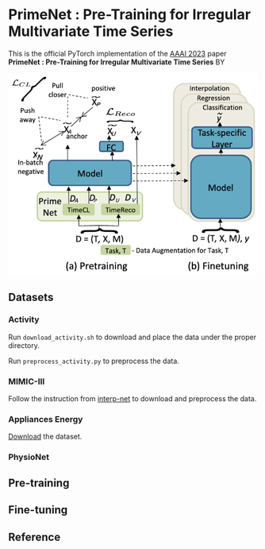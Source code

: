 # PrimeNet : Pre-Training for Irregular Multivariate Time Series
This is the official PyTorch implementation of the [AAAI 2023](https://aaai.org/Conferences/AAAI-23/) paper **PrimeNet : Pre-Training for Irregular Multivariate Time Series** BY 

![alt text](https://github.com/ranakroychowdhury/PrimeNet/blob/main/setup.png)



## Datasets

### Activity
Run `download_activity.sh` to download and place the data under the proper directory.

Run `preprocess_activity.py` to preprocess the data. 


### MIMIC-III
Follow the instruction from [interp-net](https://github.com/mlds-lab/interp-net) to download and preprocess the data.


### Appliances Energy
[Download](https://zenodo.org/record/3902637) the dataset.




### PhysioNet



## Pre-training



## Fine-tuning



## Reference
